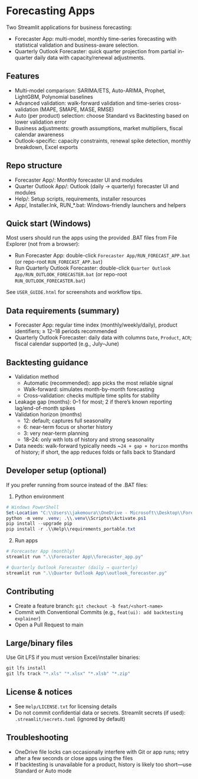 # Forecasting Apps

Two Streamlit applications for business forecasting:

- Forecaster App: multi-model, monthly time-series forecasting with statistical validation and business-aware selection.
- Quarterly Outlook Forecaster: quick quarter projection from partial in-quarter daily data with capacity/renewal adjustments.

## Features

- Multi-model comparison: SARIMA/ETS, Auto-ARIMA, Prophet, LightGBM, Polynomial baselines
- Advanced validation: walk-forward validation and time-series cross-validation (MAPE, SMAPE, MASE, RMSE)
- Auto (per product) selection: choose Standard vs Backtesting based on lower validation error
- Business adjustments: growth assumptions, market multipliers, fiscal calendar awareness
- Outlook-specific: capacity constraints, renewal spike detection, monthly breakdown, Excel exports

## Repo structure

- Forecaster App/: Monthly forecaster UI and modules
- Quarter Outlook App/: Outlook (daily → quarterly) forecaster UI and modules
- Help/: Setup scripts, requirements, installer resources
- App/, Installer.lnk, RUN_*.bat: Windows-friendly launchers and helpers

## Quick start (Windows)

Most users should run the apps using the provided .BAT files from File Explorer (not from a browser):

- Run Forecaster App: double-click `Forecaster App/RUN_FORECAST_APP.bat` (or repo-root `RUN_FORECAST_APP.bat`)
- Run Quarterly Outlook Forecaster: double-click `Quarter Outlook App/RUN_OUTLOOK_FORECASTER.bat` (or repo-root `RUN_OUTLOOK_FORECASTER.bat`)

See `USER_GUIDE.html` for screenshots and workflow tips.

## Data requirements (summary)

- Forecaster App: regular time index (monthly/weekly/daily), product identifiers; ≥ 12–18 periods recommended
- Quarterly Outlook Forecaster: daily data with columns `Date`, `Product`, `ACR`; fiscal calendar supported (e.g., July–June)

## Backtesting guidance

- Validation method
  - Automatic (recommended): app picks the most reliable signal
  - Walk-forward: simulates month-by-month forecasting
  - Cross-validation: checks multiple time splits for stability
- Leakage gap (months): 0–1 for most; 2 if there’s known reporting lag/end-of-month spikes
- Validation horizon (months)
  - 12: default; captures full seasonality
  - 6: near-term focus or shorter history
  - 3: very near-term planning
  - 18–24: only with lots of history and strong seasonality
- Data needs: walk-forward typically needs ~`24 + gap + horizon` months of history; if short, the app reduces folds or falls back to Standard

## Developer setup (optional)

If you prefer running from source instead of the .BAT files:

1) Python environment

```powershell
# Windows PowerShell
Set-Location "C:\\Users\\jakemoura\\OneDrive - Microsoft\\Desktop\\Forecasting_App"
python -m venv .venv; .\\.venv\\Scripts\\Activate.ps1
pip install --upgrade pip
pip install -r .\\Help\\requirements_portable.txt
```

2) Run apps

```powershell
# Forecaster App (monthly)
streamlit run ".\\Forecaster App\\forecaster_app.py"

# Quarterly Outlook Forecaster (daily → quarterly)
streamlit run ".\\Quarter Outlook App\\outlook_forecaster.py"
```

## Contributing

- Create a feature branch: `git checkout -b feat/<short-name>`
- Commit with Conventional Commits (e.g., `feat(ui): add backtesting explainer`)
- Open a Pull Request to main

## Large/binary files

Use Git LFS if you must version Excel/installer binaries:

```powershell
git lfs install
git lfs track "*.xls" "*.xlsx" "*.xlsb" "*.zip"
```

## License & notices

- See `Help/LICENSE.txt` for licensing details
- Do not commit confidential data or secrets. Streamlit secrets (if used): `.streamlit/secrets.toml` (ignored by default)

## Troubleshooting

- OneDrive file locks can occasionally interfere with Git or app runs; retry after a few seconds or close apps using the files
- If backtesting is unavailable for a product, history is likely too short—use Standard or Auto mode
